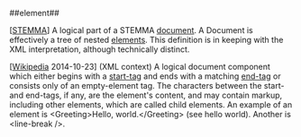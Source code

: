 ##element##

\[[STEMMA](SOURCES.md#STEMMA)\] A logical part of a STEMMA [document](document.md). A Document is effectively a tree of nested [elements](element.md). This definition is in keeping with the XML interpretation, although technically distinct.

\[[Wikipedia](http://en.wikipedia.org/wiki/XML) 2014-10-23\] (XML context) A logical document component which either begins with a [start-tag](tag.md) and ends with a matching [end-tag](tag.md) or consists only of an empty-element tag. The characters between the start- and end-tags, if any, are the element's content, and may contain markup, including other elements, which are called child elements. An example of an element is \<Greeting\>Hello, world.\</Greeting\> (see hello world). Another is \<line-break /\>.
